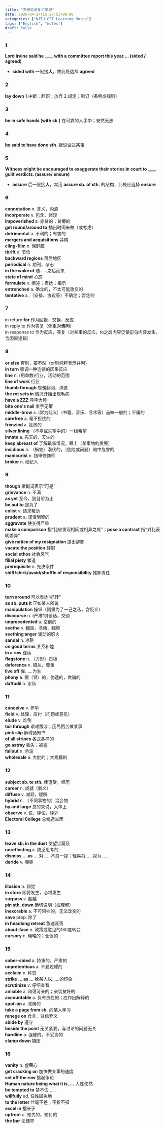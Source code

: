 ```yaml
---
title: "考研英语复习笔记"
date: 2020-04-27T15:27:53+08:00
categories: ["NJTU CST Learning Notes"]
tags: ["English", "notes"]
draft: false
---
```


### 1
**Lord Irvine said he ____ with a committee report this year.... (sided / agreed)**  
+ **sided with** 一般接**人**，故此处选择 **agreed**

### 2
**lay down** 1.中断；辞职；放弃 2.规定；制订（条例或规则）  

### 3
**be in safe hands (with sb.)** 在可靠的人手中；安然无恙  

### 4
**be said to have done sth.** 据说做过某事  

### 5
**Witness might be encouraged to exaggerate their stories in court to ____ guilt verdicts. (assure/ ensure)**  
+ **assure** 后一般接**人**，常用 **assure sb. of sth.** 的结构，此处应选择 **ensure**

### 6
**connotation** n. 含义，内涵  
**incorporate** v. 包含，体现  
**impoverished** a. 赤贫的；贫瘠的  
**get round/around to** 抽出时间来做（或考虑）  
**detrimental** a. 不利的；有害的  
**mergers and acquisitions** 并购  
**cling-film** n. 保鲜膜  
**thrift** n. 节俭  
**backward regions** 落后地区  
**periodical** n. 期刊，杂志  
**in the wake of** 随……之后而来  
**state of mind** 心态  
**formulate** v. 阐述；表达；揭示  
**entrenched**  a. 确立的，不太可能改变的  
**tentative** a. （安排、协议等）不确定；暂定的  

### 7
in return **for** 作为回报，交换，反应  
in reply to 作为答复（侧重对**询问**）  
in response to  作为反应，答复（对某事的反应，to之后内容促使前句内容发生，含因果逻辑）  

### 8
**or else** 否则，要不然（or则纯粹表示并列）  
**in turn** 强调一种连锁的因果反应  
**line** n. (用单数)行业，活动的范围  
**line of work** 行业  
**thumb through** 匆匆翻阅，浏览  
**the rot sets in** 情况开始出现毛病  
**have a ZZZ** 呼呼大睡  
**bite one's nail** 束手无策  
**middle-brow** a. (常为贬义)（书籍、音乐、艺术等）品味一般的；平庸的  
**carefree** a. 毫不担忧的  
**frenzied** a. 狂热的  
**silver lining** （不幸或失望中的）一线希望  
**innate** a. 先天的，天生的  
**keep abreast of** 了解最新情况，跟上（某事物的发展）  
**insidious** a. （祸害）潜伏的，（危险或问题）暗中危害的  
**manicurist** n. 指甲修饰师  
**broker** n. 经纪人  

### 9
**though** 做副词表示“可是”  
**grievance** n. 不满  
**as yet** 至今，到目前为止  
**be out to** 是为了  
**enlist** v. 请求帮助  
**prudent** a. 谨慎明智的  
**aggravate** 使变得严重  
**make a comparison** 指“比较发现相同或相异之处”；**pose a contrast** 指“对比表明差异”  
**give notice of my resignation** 提出辞职  
**vacate the position** 辞职  
**social ethos** 社会风气  
**filial piety** 孝道  
**prerequisite** n. 先决条件  
**shift/shirk/avoid/shuffle of responsibility** 推卸责任  

### 10
**turn around** 可以表达“好转”  
**as sb. puts it** 正如某人所说  
**manipulation** 操纵（侧重为了一己之私，含贬义）  
**discourse** n. (严肃的)谈话，交谈  
**unprecedented** a. 空前的  
**seethe** v. 翻滚，涌动，翻腾  
**seething anger** 涌动的怒火  
**sandal** n. 凉鞋  
**on good terms** 关系和睦  
**in a row** 连续  
**flagstone** n. （方形）石板  
**deference** n. 顺从，尊重  
**live off** 靠……为生  
**phony** a. 假（冒）的，伪造的，欺骗的  
**daffodil** n. 水仙  

### 11
**conceive** v. 怀孕  
**field** v. 处理，应付（问题或意见）  
**elude** v. 难倒  
**toil through** 艰难跋涉；历尽困苦做某事  
**pink slip** 解聘通知书  
**of all stripes** 各式各样的  
**go astray** 丢失；被盗  
**fallout** n. 余波  
**wholesale** a. 大批的；大规模的  

### 12
**subject sb. to sth.** 使遭受，经历  
**career** n. 成就（僻义）  
**diffuse** v. 减轻，缓解  
**hybrid** n. （不同事物的）混合物  
**by and large** 总的来说，大体上  
**observe** v. 说，评论，评述  
**Electoral College** 总统选举团  

### 13
**leave sb. in the dust** 使望尘莫及  
**unreflecting** a. 缺乏思考的  
**dismiss ... as ...** 对……不屑一提；轻易将……视为……  
**deride** v. 嘲笑  

### 14
**illusion** n. 错觉  
**in store** 即将发生，必将发生  
**surpass** v. 超越  
**pin sth. down** 确切说明（或理解）  
**inexorable** a. 不可阻挡的，无法改变的  
**save** prep. 除了  
**in headlong retreat** 急速衰落  
**about-face** n. 政策或意见的180度转变  
**cursory** n. 粗略的；仓促的  

### 15
**sober-sided** a. 持重的，严肃的  
**unpretentious** a. 不爱炫耀的  
**acclaim** n. 称赞  
**strike ... as ...** 给某人以……的印象  
**scrutinize** v. 仔细查看  
**amiable** a. 和蔼可亲的；亲切友好的  
**accountable** a. 负有责任的；应作出解释的  
**spot-on** a. 准确的  
**take a page from sb.** 向某人学习  
**renege on** 食言，背信弃义  
**abide by** 遵守  
**beside the point** 无关紧要，与讨论的问题无关  
**hardline** a. 强硬的，不妥协的  
**clamp down** 镇压  

### 16
**vanity** n. 虚荣心  
**get cracking on** 加快做某事的速度  
**set off the row** 挑起争论  
**Human nature being what it is, ...** 人性使然  
**be tempted to** 禁不住……  
**willfully** ad. 任性固执地  
**to the letter** 丝毫不差；不折不扣  
**excel in** 擅长于  
**upfront** a. 预先的，预付的  
**the bar** 法律界  
